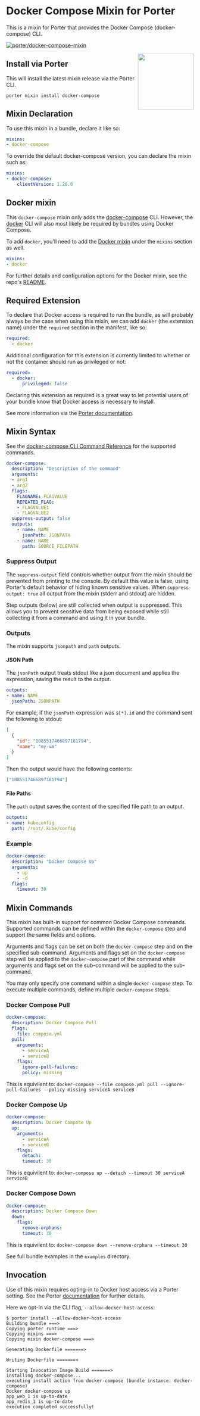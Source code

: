 # Docker Compose Mixin for Porter

This is a mixin for Porter that provides the Docker Compose (docker-compose) CLI.

[![porter/docker-compose-mixin](https://github.com/getporter/docker-compose-mixin/actions/workflows/docker-compose-mixin.yml/badge.svg?branch=main)](https://github.com/getporter/docker-compose-mixin/actions/workflows/docker-compose-mixin.yml)

<img src="https://porter.sh/images/mixins/docker-compose.png" align="right" width="150px"/>

## Install via Porter

This will install the latest mixin release via the Porter CLI.

```
porter mixin install docker-compose
```

## Mixin Declaration

To use this mixin in a bundle, declare it like so:

```yaml
mixins:
- docker-compose
```

To override the default docker-compose version, you can declare the mixin such as:

```yaml
mixins:
- docker-compose:
    clientVersion: 1.26.0
```

## Docker mixin

This `docker-compose` mixin only adds the [docker-compose] CLI. However, the
[docker] CLI will also most likely be required by bundles using Docker Compose.

To add `docker`, you'll need to add the [Docker mixin] under the `mixins`
section as well.

```yaml
mixins:
- docker
```

For further details and configuration options for the Docker mixin, see the
repo's [README][Docker mixin README].

[docker-compose]: https://docs.docker.com/compose/reference/
[docker]: https://docs.docker.com/engine/reference/commandline/cli/
[Docker mixin]: https://github.com/getporter/docker-mixin
[Docker mixin README]: https://github.com/getporter/docker-mixin#readme

## Required Extension

To declare that Docker access is required to run the bundle, as will probably
always be the case when using this mixin, we can add `docker` (the extension name)
under the `required` section in the manifest, like so:

```yaml
required:
  - docker
```

Additional configuration for this extension is currently limited to whether or
not the container should run as privileged or not:

```yaml
required:
  - docker:
      privileged: false
```

Declaring this extension as required is a great way to let potential users of
your bundle know that Docker access is necessary to install.

See more information via the [Porter documentation](https://porter.sh/author-bundles/#docker).

## Mixin Syntax

See the [docker-compose CLI Command Reference](https://docs.docker.com/compose/reference/) for the supported commands.

```yaml
docker-compose:
  description: "Description of the command"
  arguments:
  - arg1
  - arg2
  flags:
    FLAGNAME: FLAGVALUE
    REPEATED_FLAG:
    - FLAGVALUE1
    - FLAGVALUE2
  suppress-output: false
  outputs:
    - name: NAME
      jsonPath: JSONPATH
    - name: NAME
      path: SOURCE_FILEPATH
```

### Suppress Output

The `suppress-output` field controls whether output from the mixin should be
prevented from printing to the console. By default this value is false, using
Porter's default behavior of hiding known sensitive values. When 
`suppress-output: true` all output from the mixin (stderr and stdout) are hidden.

Step outputs (below) are still collected when output is suppressed. This allows
you to prevent sensitive data from being exposed while still collecting it from
a command and using it in your bundle.

### Outputs

The mixin supports `jsonpath` and `path` outputs.


#### JSON Path

The `jsonPath` output treats stdout like a json document and applies the expression, saving the result to the output.

```yaml
outputs:
- name: NAME
  jsonPath: JSONPATH
```

For example, if the `jsonPath` expression was `$[*].id` and the command sent the following to stdout:

```json
[
  {
    "id": "1085517466897181794",
    "name": "my-vm"
  }
]
```

Then the output would have the following contents:

```json
["1085517466897181794"]
```

#### File Paths

The `path` output saves the content of the specified file path to an output.

```yaml
outputs:
- name: kubeconfig
  path: /root/.kube/config
```

### Example

```yaml
docker-compose:
  description: "Docker Compose Up"
  arguments:
    - up
    - -d
  flags:
    timeout: 30
```

## Mixin Commands

This mixin has built-in support for common Docker Compose commands. Supported
commands can be defined within the `docker-compose` step and support the same
fields and options.

Arguments and flags can be set on both the `docker-compose` step and on the
specified sub-command. Arguments and flags set on the `docker-compose` step
will be applied to the `docker-compose` part of the command while arguments
and flags set on the sub-command will be applied to the sub-command.

You may only specify one command within a single `docker-compose` step. To
execute multiple commands, define multiple `docker-compose` steps.

### Docker Compose Pull

```yaml
docker-compose:
  description: Docker Compose Pull
  flags:
    file: compose.yml
  pull:
    arguments:
      - serviceA
      - serviceB
    flags:
      ignore-pull-failures:
      policy: missing
```

This is equivilent to: `docker-compose --file compose.yml pull --ignore-pull-failures --policy missing serviceA serviceB`

### Docker Compose Up

```yaml
docker-compose:
  description: Docker Compose Up
  up:
    arguments:
      - serviceA
      - serviceB
    flags:
      detach:
      timeout: 30
```

This is equivilent to: `docker-compose up --detach --timeout 30 serviceA serviceB`

### Docker Compose Down

```yaml
docker-compose:
  description: Docker Compose Down
  down:
    flags:
      remove-orphans:
      timeout: 30
```

This is equivilent to: `docker-compose down --remove-orphans --timeout 30`

See full bundle examples in the `examples` directory.

## Invocation

Use of this mixin requires opting-in to Docker host access via a Porter setting.  See the Porter [documentation](https://porter.sh/configuration/#allow-docker-host-access) for further details.

Here we opt-in via the CLI flag, `--allow-docker-host-access`:

```shell
$ porter install --allow-docker-host-access
Building bundle ===>
Copying porter runtime ===>
Copying mixins ===>
Copying mixin docker-compose ===>

Generating Dockerfile =======>

Writing Dockerfile =======>

Starting Invocation Image Build =======>
installing docker-compose...
executing install action from docker-compose (bundle instance: docker-compose)
Docker docker-compose up
app_web_1 is up-to-date
app_redis_1 is up-to-date
execution completed successfully!
```
